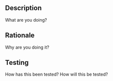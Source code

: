 ## Description
What are you doing?

## Rationale
Why are you doing it?

## Testing
How has this been tested?  How will this be tested?